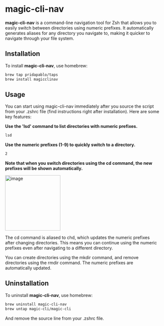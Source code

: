 # magic-cli-nav

**magic-cli-nav** is a command-line navigation tool for Zsh that allows you to easily switch between directories using numeric prefixes. It automatically generates aliases for any directory you navigate to, making it quicker to navigate through your file system.

## Installation

To install **magic-cli-nav**, use homebrew:

```zsh
brew tap pridapablo/taps
brew install magicclinav
```

## Usage
You can start using magic-cli-nav immediately after you source the script from your .zshrc file (find instructions right after installation). 
Here are some key features:

**Use the 'lsd' command to list directories with numeric prefixes.**
```zsh
lsd
```

**Use the numeric prefixes (1-9) to quickly switch to a directory.**
```zsh
2
```

**Note that when you switch directories using the cd command, the new prefixes will be shown automatically.**

<img width="180" alt="image" src="https://github.com/pridapablo/magic-cli-nav/assets/89087453/c73bdf91-361b-49b3-b2a2-99d51a6a9e91">

The cd command is aliased to chd, which updates the numeric prefixes after changing directories. This means you can continue using the numeric prefixes even after navigating to a different directory.

You can create directories using the mkdir command, and remove directories using the rmdir command. The numeric prefixes are automatically updated.

## Uninstallation

To uninstall **magic-cli-nav**, use homebrew:

```zsh
brew uninstall magic-cli-nav
brew untap magic-cli/magic-cli
```

And remove the source line from your .zshrc file.

